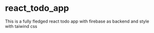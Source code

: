 # react_todo_app
This is a fully fledged  react todo app with firebase as backend and style with taiwind css
